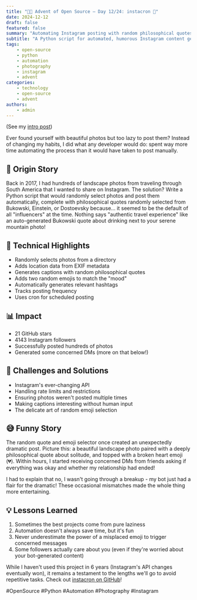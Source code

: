 ```yaml
---
title: "🎄🎁 Advent of Open Source – Day 12/24: instacron 📸"
date: 2024-12-12
draft: false
featured: false
summary: "Automating Instagram posting with random philosophical quotes and emojis, because why not?"
subtitle: "A Python script for automated, humorous Instagram content generation."
tags:
    - open-source
    - python
    - automation
    - photography
    - instagram
    - advent
categories:
    - technology
    - open-source
    - advent
authors:
    - admin
---
```


(See my [intro post](https://www.linkedin.com/posts/basnijholt_advent-of-open-source-celebrating-activity-7269075513002909697-M89J))

Ever found yourself with beautiful photos but too lazy to post them? Instead of changing my habits, I did what any developer would do: spent way more time automating the process than it would have taken to post manually.

## 📖 Origin Story

Back in 2017, I had hundreds of landscape photos from traveling through South America that I wanted to share on Instagram. The solution? Write a Python script that would randomly select photos and post them automatically, complete with philosophical quotes randomly selected from Bukowski, Einstein, or Dostoevsky because... it seemed to be the default of all "influencers" at the time. Nothing says "authentic travel experience" like an auto-generated Bukowski quote about drinking next to your serene mountain photo!

## 🔧 Technical Highlights
* Randomly selects photos from a directory
* Adds location data from EXIF metadata
* Generates captions with random philosophical quotes
* Adds two random emojis to match the "mood"
* Automatically generates relevant hashtags
* Tracks posting frequency
* Uses cron for scheduled posting

## 📊 Impact
* 21 GitHub stars
* 4143 Instagram followers
* Successfully posted hundreds of photos
* Generated some concerned DMs (more on that below!)

## 🎯 Challenges and Solutions
* Instagram's ever-changing API
* Handling rate limits and restrictions
* Ensuring photos weren't posted multiple times
* Making captions interesting without human input
* The delicate art of random emoji selection

## 😅 Funny Story
The random quote and emoji selector once created an unexpectedly dramatic post. Picture this: a beautiful landscape photo paired with a deeply philosophical quote about solitude, and topped with a broken heart emoji (💔). Within hours, I started receiving concerned DMs from friends asking if everything was okay and whether my relationship had ended! 

I had to explain that no, I wasn't going through a breakup - my bot just had a flair for the dramatic! These occasional mismatches made the whole thing more entertaining.

## 💡 Lessons Learned
1. Sometimes the best projects come from pure laziness
2. Automation doesn't always save time, but it's fun
3. Never underestimate the power of a misplaced emoji to trigger concerned messages
4. Some followers actually care about you (even if they're worried about your bot-generated content)

While I haven't used this project in 6 years (Instagram's API changes eventually won), it remains a testament to the lengths we'll go to avoid repetitive tasks. Check out [instacron on GitHub](https://github.com/basnijholt/instacron)!

#OpenSource #Python #Automation #Photography #Instagram